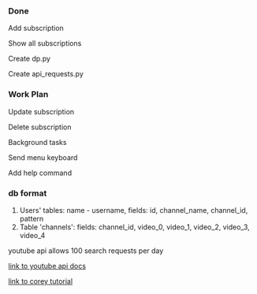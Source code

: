 ### Done

Add subscription

Show all subscriptions

Create dp.py

Create api_requests.py

### Work Plan

Update subscription

Delete subscription

Background tasks

Send menu keyboard

Add help command

### db format

1. Users' tables: name - username, fields: id, channel_name, channel_id, pattern
2. Table 'channels': fields: channel_id, video_0, video_1, video_2, video_3, video_4

youtube api allows 100 search requests per day

[link to youtube api docs](https://developers.google.com/youtube/v3/docs/search/list)

[link to corey tutorial](https://www.youtube.com/watch?v=th5_9woFJmk)
